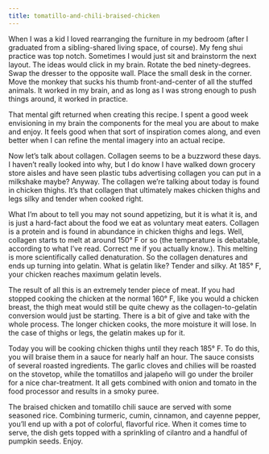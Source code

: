 ```yaml
---
title: tomatillo-and-chili-braised-chicken
---
```


When I was a kid I loved rearranging the furniture in my bedroom (after I graduated from a sibling-shared living space, of course). My feng shui practice was top notch. Sometimes I would just sit and brainstorm the next layout. The ideas would click in my brain. Rotate the bed ninety-degrees. Swap the dresser to the opposite wall. Place the small desk in the corner. Move the monkey that sucks his thumb front-and-center of all the stuffed animals. It worked in my brain, and as long as I was strong enough to push things around, it worked in practice.

That mental gift returned when creating this recipe. I spent a good week envisioning in my brain the components for the meal you are about to make and enjoy. It feels good when that sort of inspiration comes along, and even better when I can refine the mental imagery into an actual recipe.

Now let’s talk about collagen. Collagen seems to be a buzzword these days. I haven’t really looked into why, but I do know I have walked down grocery store aisles and have seen plastic tubs advertising collagen you can put in a milkshake maybe? Anyway. The collagen we’re talking about today is found in chicken thighs. It’s that collagen that ultimately makes chicken thighs and legs silky and tender when cooked right.

What I’m about to tell you may not sound appetizing, but it is what it is, and is just a hard-fact about the food we eat as voluntary meat eaters. Collagen is a protein and is found in abundance in chicken thighs and legs. Well, collagen starts to melt at around 150° F or so (the temperature is debatable, according to what I’ve read. Correct me if you actually know.). This melting is more scientifically called denaturation. So the collagen denatures and ends up turning into gelatin. What is gelatin like? Tender and silky. At 185° F, your chicken reaches maximum gelatin levels.

The result of all this is an extremely tender piece of meat. If you had stopped cooking the chicken at the normal 160° F, like you would a chicken breast, the thigh meat would still be quite chewy as the collagen-to-gelatin conversion would just be starting. There is a bit of give and take with the whole process. The longer chicken cooks, the more moisture it will lose. In the case of thighs or legs, the gelatin makes up for it.

Today you will be cooking chicken thighs until they reach 185° F. To do this, you will braise them in a sauce for nearly half an hour. The sauce consists of several roasted ingredients. The garlic cloves and chilies will be roasted on the stovetop, while the tomatillos and jalapeño will go under the broiler for a nice char-treatment. It all gets combined with onion and tomato in the food processor and results in a smoky puree.

The braised chicken and tomatillo chili sauce are served with some seasoned rice. Combining turmeric, cumin, cinnamon, and cayenne pepper, you’ll end up with a pot of colorful, flavorful rice. When it comes time to serve, the dish gets topped with a sprinkling of cilantro and a handful of pumpkin seeds. Enjoy.
